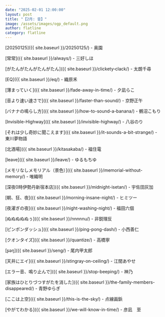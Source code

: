 ```yaml
---
date: "2025-02-01 12:00:00"
layout: post
title: "【2月: 音】"
image: /assets/images/ogp_default.png
author: flatline
category: flatline
---
```

[20250125]({{ site.baseurl }}/20250125/) - 奥園

[常常]({{ site.baseurl }}/always/) - 三好しほ

[がたんがたんがたんがたん]({{ site.baseurl }}/clickety‐clack/) - 太朗千尋

[EQ]({{ site.baseurl }}/eq/) - 織原禾

[薄まっていく]({{ site.baseurl }}/fade-away-in-time/) - 夕凪らこ

[音より速い速さで]({{ site.baseurl }}/faster-than-sound/) - 京野正午

[バナナの鳴らし方]({{ site.baseurl }}/how-to-sound-a-banana/) - 鵺沼こもり

[Invisible-Highway]({{ site.baseurl }}/invisible-highway/) - 八谷のり

[それは少し奇妙に聞こえます]({{ site.baseurl }}/it-sounds-a-bit-strange/) - 東川夢物語

[北酒場]({{ site.baseurl }}/kitasakaba/) - 福住電

[leave]({{ site.baseurl }}/leave/) - ゆるもちゆ

[メモリなしメモリアル（景色）]({{ site.baseurl }}/memorial-without-memory/) - 唯織明

[深夜0時伊勢丹新宿本店]({{ site.baseurl }}/midnight-isetan/) - 宇佐田灰加

[朝、狂、夜]({{ site.baseurl }}/morning-insane-night/) - ヒミツー

[夜濯ぎの夜]({{ site.baseurl }}/night-washing-night/) - 福田六個

[ぬぬぬぬぬぅ]({{ site.baseurl }}/nnnnnu/) - 非鋭理反

[ピンポンダッシュ]({{ site.baseurl }}/ping-pong-dash/) - 小西善仁

[クオンタイズ]({{ site.baseurl }}/quantize/) - 高橋寧

[ʂəŋ]({{ site.baseurl }}/seng/) - 尾内甲太郎

[天井にエイ]({{ site.baseurl }}/stingray-on-ceiling/) - 江間あやせ

[エラー音、鳴り止んで]({{ site.baseurl }}/stop-beeping/) - 神乃

[家族はひとりづつすがたを消した]({{ site.baseurl }}/the-family-members-disappeared/) - 青野ゆらぎ

[ここは上空]({{ site.baseurl }}/this-is-the-sky/) - 点線画鋲

[やがてわかる]({{ site.baseurl }}/we-will-know-in-time/) - 彦凪　至


